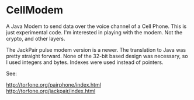 # CellModem
A Java Modem to send data over the voice channel of a Cell Phone. This is just experimental code. I'm interested in playing with the modem. Not the crypto, and other layers.

The JackPair pulse modem version is a newer. The translation to Java was pretty straight forward. None of the 32-bit based design was necessary, so I used integers and bytes. Indexes were used instead of pointers.

See:

http://torfone.org/pairphone/index.html   
http://torfone.org/jackpair/index.html

